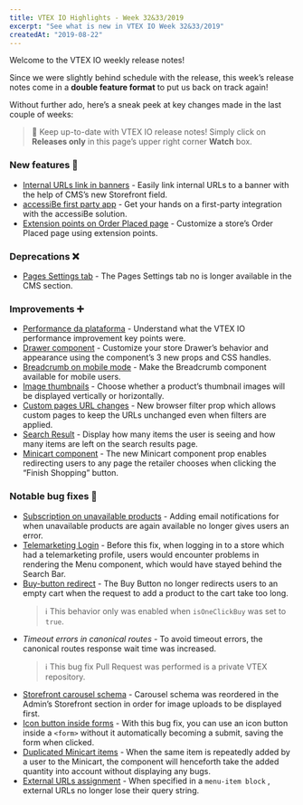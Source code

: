 ```yaml
---
title: VTEX IO Highlights - Week 32&33/2019
excerpt: "See what is new in VTEX IO Week 32&33/2019"
createdAt: "2019-08-22"
---
```


Welcome to the VTEX IO weekly release notes!

Since we were slightly behind schedule with the release, this week’s release notes come in a **double feature format** to put us back on track again!

Without further ado, here’s a sneak peek at key changes made in the last couple of weeks:

> :bell: Keep up-to-date with VTEX IO release notes! Simply click on **Releases only** in this page’s upper right corner **Watch** box.

### New features :rocket:

- [Internal URLs link in banners](internal-urls-link-in-banners.md) - Easily link internal URLs to a banner with the help of CMS’s new Storefront field.
- [accessiBe first party app](accessibe-first-party-app.md) - Get your hands on a first-party integration with the accessiBe solution.
- [Extension points on Order Placed page](extension-points-on-the-order-placed-page.md) - Customize a store’s Order Placed page using extension points.

### Deprecations :x:

- [Pages Settings tab](pages-settings-tab.md) - The Pages Settings tab no is longer available in the CMS section.

### Improvements :heavy_plus_sign:

- [Performance da plataforma](platform-performance.md) - Understand what the VTEX IO performance improvement key points were.
- [Drawer component](drawer-component.md) - Customize your store Drawer’s behavior and appearance using the component’s 3 new props and CSS handles.
- [Breadcrumb on mobile mode](breadcrumb-on-mobile-mode.md) - Make the Breadcrumb component available for mobile users.
- [Image thumbnails](image-thumbnails.md) - Choose whether a product’s thumbnail images will be displayed vertically or horizontally.
- [Custom pages URL changes](custom-pages-url.md) - New browser filter prop which allows custom pages to keep the URLs unchanged even when filters are applied.
- [Search Result](search-result.md) - Display how many items the user is seeing and how many items are left on the search results page.
- [Minicart component](minicart-component.md) - The new Minicart component prop enables redirecting users to any page the retailer chooses when clicking the “Finish Shopping” button.

### Notable bug fixes :bug:

- [Subscription on unavailable products](https://github.com/vtex-apps/store-components/pull/545) - Adding email notifications for when unavailable products are again available no longer gives users an error.
- [Telemarketing Login](https://github.com/vtex-apps/telemarketing/pull/52) - Before this fix, when logging in to a store which had a telemarketing profile, users would encounter problems in rendering the Menu component, which would have stayed behind the Search Bar.
- [Buy-button redirect](https://github.com/vtex-apps/store-discussion/issues/64) - The Buy Button no longer redirects users to an empty cart when the request to add a product to the cart take too long.
    > ℹ️ This behavior only was enabled when `isOneClickBuy` was set to `true`.
- _Timeout errors in canonical routes_ - To avoid timeout errors, the canonical routes response wait time was increased. 
    > ℹ️ This bug fix Pull Request was performed is a private VTEX repository.
- [Storefront carousel schema](https://github.com/vtex-apps/carousel/pull/82) - Carousel schema was reordered in the Admin’s Storefront section in order for image uploads to be displayed first.
- [Icon button inside forms](https://github.com/vtex/styleguide/pull/742) - With this bug fix, you can use an icon button inside a `<form>` without it automatically becoming a submit, saving the form when clicked.
- [Duplicated Minicart items](https://github.com/vtex-apps/minicart/pull/174) - When the same item is repeatedly added by a user to the Minicart, the component will henceforth take the added quantity into account without displaying any bugs.
- [External URLs assignment](https://github.com/vtex-apps/store-discussion/issues/81) - When specified in a `menu-item block` , external URLs no longer lose their query string.

